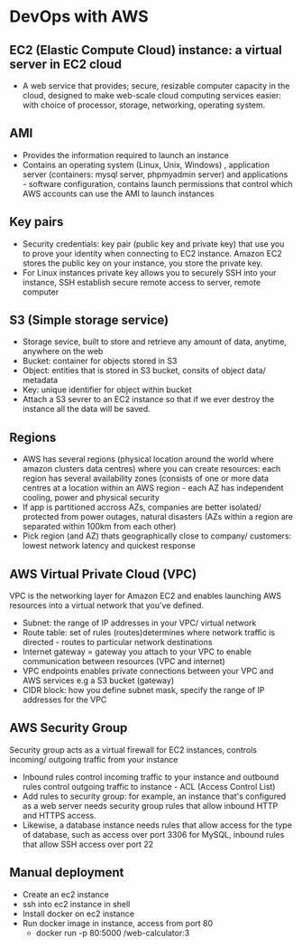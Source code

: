 # DevOps with AWS

## EC2 (Elastic Compute Cloud) instance: a virtual server in EC2 cloud
- A web service that provides; secure, resizable computer capacity in the cloud, designed to make web-scale cloud computing services easier: with choice of processor, storage, networking, operating system.


## AMI
- Provides the information required to launch an instance
- Contains an operating system (Linux, Unix, Windows) , application server (containers: mysql server, phpmyadmin server) and applications - software configuration, contains launch permissions that control which AWS accounts can use the AMI to launch instances

## Key pairs
- Security credentials: key pair (public key and private key) that use you to prove your identity when connecting to EC2 instance. Amazon EC2 stores the public key on your instance, you store the private key. 
- For Linux instances private key allows you to securely SSH into your instance, SSH establish secure remote access to server, remote computer

## S3 (Simple storage service)
- Storage sevice, built to store and retrieve any amount of data, anytime, anywhere on the web
- Bucket: container for objects stored in S3
- Object: entities that is stored in S3 bucket, consits of object data/ metadata
- Key: unique identifier for object within bucket
- Attach a S3 sevrer to an EC2 instance so that if we ever destroy the instance all the data will be saved.

## Regions
- AWS has several regions (physical location around the world where amazon clusters data centres) where you can create resources: each region has several availability zones (consists of one or more data centres at a location within an AWS region - each AZ has independent cooling, power and physical security
- If app is partitioned accross AZs, companies are better isolated/ protected from power outages, natural disasters (AZs within a region are separated within 100km from each other)
- Pick region (and AZ) thats geographically close to company/ customers:  lowest network latency and quickest response

## AWS Virtual Private Cloud (VPC)
VPC is the networking layer for Amazon EC2 and enables launching AWS resources into a virtual network that you've defined.
- Subnet: the range of IP addresses in your VPC/ virtual network
- Route table: set of rules (routes)determines where network traffic is directed - routes to particular network destinations
- Internet gateway = gateway you attach to your VPC to enable communication between resources (VPC and internet)
- VPC endpoints enables private connections between your VPC and AWS services e.g a S3 bucket (gateway)
- CIDR block: how you define subnet mask, specify the range of IP addresses for the VPC


## AWS Security Group
Security group acts as a virtual firewall for EC2 instances, controls incoming/ outgoing traffic from your instance
- Inbound rules control incoming traffic to your instance and outbound rules control outgoing traffic to instance - ACL (Access Control List)
- Add rules to security group: for example, an instance that's configured as a web server needs security group rules that allow inbound HTTP and HTTPS access. 
- Likewise, a database instance needs rules that allow access for the type of database, such as access over port 3306 for MySQL, inbound rules that allow SSH access over port 22

## Manual deployment
- Create an ec2 instance
- ssh into ec2 instance in shell
- Install docker on ec2 instance
- Run docker image in instance, access from port 80
	- docker run -p 80:5000 /web-calculator:3


